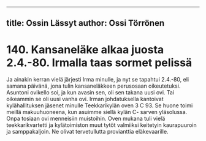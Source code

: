 
---
title: Ossin Lässyt
author: Ossi Törrönen
---

    
# 140. Kansaneläke alkaa juosta 2.4.-80. Irmalla taas sormet pelissä

Ja ainakin kerran vielä järjesti Irma minulle, ja nyt se tapahtui 2.4.-80, eli samana päivänä, jona tulin 
kansaneläkkeen perusosaan oikeutetuksi. Asuntoni ovikello soi, ja kun avasin sen, oli sen takana uusi 
ovi. Tai oikeammin se oli uusi vanha ovi. Irman johdatuksella kantoivat kylähallituksen jäsenet minulle 
Teekkarikylän oven 3 C 93. Se huone toimi meillä makuuhuoneena, kun asuimme siellä kylän C-
sarven yläsolussa. Onpa tosiaan ovi menneisiin muistoihin. Oven mukana tuli vielä teekkarikvartetti ja 
kylätoimiston muut tytöt valmiiksi keitetyin kaurapuuroin ja samppakaljoin. Ne olivat tervetullutta 
provianttia eläkevaarille.
